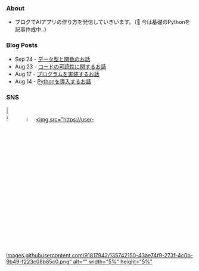 ### About

- ブログでAIアプリの作り方を発信していきいます。（🔰 今は基礎のPythonを記事作成中..）


### Blog Posts

- Sep 24 - [データ型と関数のお話](https://juvet-ai.com/not-scared-anymore-python/)
- Aug 23 - [コードの可読性に関するお話](https://juvet-ai.com/only-way-to-avoid-mistake-python/)
- Aug 17 - [プログラムを実装するお話](https://juvet-ai.com/speed-python/)
- Aug 14 - [Pythonを導入するお話](https://juvet-ai.com/easy-way-ai/)


### SNS
[<img src="https://user-images.githubusercontent.com/91817942/135741919-1da03211-38b2-4837-8eee-a67559242d62.png" alt="alt text" width="10%" height="10%">](https://juvet-ai.com) [<img src="https://user-images.githubusercontent.com/91817942/135741829-0ae80e46-e8f4-478a-9c50-054e5200dd27.png" alt="alt text" width="5%" height="5%">](https://twitter.com/AI_JUVET)[<img src="https://user-images.githubusercontent.com/91817942/135742150-43ae74f9-273f-4c0b-9b49-f223c08b85c0.png" alt="" width="5%" height="5%"](https://www.instagram.com/ai_juvet/)
